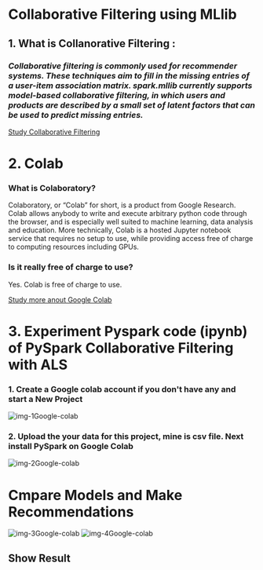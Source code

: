 # Collaborative Filtering using MLlib
## 1. What is Collanorative Filtering :
### ***Collaborative filtering is commonly used for recommender systems. These techniques aim to fill in the missing entries of a user-item association matrix. spark.mllib currently supports model-based collaborative filtering, in which users and products are described by a small set of latent factors that can be used to predict missing entries.***
[Study Collaborative Filtering](https://spark.apache.org/docs/latest/mllib-collaborative-filtering.html)

# 2. Colab

### What is Colaboratory?
Colaboratory, or “Colab” for short, is a product from Google Research. Colab allows anybody to write and execute arbitrary python code through the browser, and is especially well suited to machine learning, data analysis and education. More technically, Colab is a hosted Jupyter notebook service that requires no setup to use, while providing access free of charge to computing resources including GPUs.

### Is it really free of charge to use?
Yes. Colab is free of charge to use.

[Study more anout Google Colab](https://research.google.com/colaboratory/faq.html#:~:text=The%20Basics&text=Colaboratory%2C%20or%20%E2%80%9CColab%E2%80%9D%20for,learning%2C%20data%20analysis%20and%20education.)

# 3. Experiment Pyspark code (ipynb) of PySpark Collaborative Filtering with ALS
### 1. Create a Google colab account if you don't have any and start a New Project
![img-1Google-colab](https://user-images.githubusercontent.com/81246356/203697014-90b4f3bf-e22f-4bd1-8eb0-90a306ceaf13.jpg)

### 2. Upload the your data for this project, mine is csv file. Next install PySpark on Google Colab
![img-2Google-colab](https://user-images.githubusercontent.com/81246356/203697342-5b937a57-71be-475a-874b-036c96d4cbaf.jpg)

# Cmpare Models and Make Recommendations
![img-3Google-colab](https://user-images.githubusercontent.com/81246356/203703878-efc964a9-bef8-4459-9b16-ab19c074cb88.jpg)
![img-4Google-colab](https://user-images.githubusercontent.com/81246356/203703900-a12d8a52-3f68-46f0-a985-faf52efb17c2.jpg)

## Show Result
